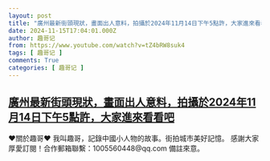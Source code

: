 ```yaml
---
layout: post
title: "廣州最新街頭現狀，畫面出人意料，拍攝於2024年11月14日下午5點許，大家進來看看吧"
date: 2024-11-15T17:04:01.000Z
author: 趣哥记
from: https://www.youtube.com/watch?v=tZ4bRW8suk4
tags: [ 趣哥记 ]
comments: True
categories: [ 趣哥记 ]
---
```

<!--1731690241000-->
[廣州最新街頭現狀，畫面出人意料，拍攝於2024年11月14日下午5點許，大家進來看看吧](https://www.youtube.com/watch?v=tZ4bRW8suk4)
------

<div>
♥關於趣哥♥  我叫趣哥，記錄中國小人物的故事。街拍城市美好記憶。  感謝大家厚愛訂閱！合作郵箱聯繫：1005560448@qq.com 備註來意。
</div>
